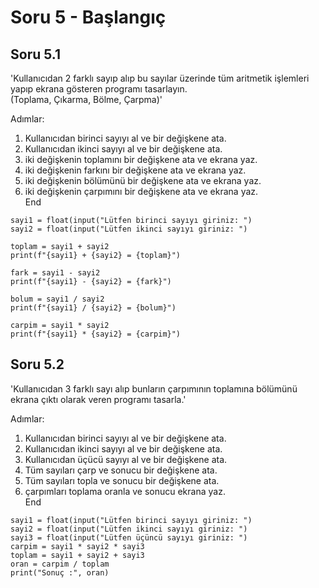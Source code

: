 # Soru 5 - Başlangıç

## Soru 5.1

'Kullanıcıdan 2 farklı sayıp alıp bu sayılar üzerinde tüm aritmetik işlemleri yapıp ekrana gösteren programı tasarlayın. <br>
(Toplama, Çıkarma, Bölme, Çarpma)'

Adımlar:
1. Kullanıcıdan birinci sayıyı al ve bir değişkene ata.
2. Kullanıcıdan ikinci sayıyı al ve bir değişkene ata.
3. iki değişkenin toplamını bir değişkene ata ve ekrana yaz.
4. iki değişkenin farkını bir değişkene ata ve ekrana yaz.
5. iki değişkenin bölümünü bir değişkene ata ve ekrana yaz.
6. iki değişkenin çarpımını bir değişkene ata ve ekrana yaz. <br>
End

```
sayi1 = float(input("Lütfen birinci sayıyı giriniz: ")
sayi2 = float(input("Lütfen ikinci sayıyı giriniz: ")

toplam = sayi1 + sayi2
print(f"{sayi1} + {sayi2} = {toplam}")

fark = sayi1 - sayi2
print(f"{sayi1} - {sayi2} = {fark}")

bolum = sayi1 / sayi2
print(f"{sayi1} / {sayi2} = {bolum}")

carpim = sayi1 * sayi2
print(f"{sayi1} * {sayi2} = {carpim}")

```
## Soru 5.2

'Kullanıcıdan 3 farklı sayı alıp bunların çarpımının toplamına bölümünü ekrana çıktı olarak veren programı tasarla.'

Adımlar:
1. Kullanıcıdan birinci sayıyı al ve bir değişkene ata.
2. Kullanıcıdan ikinci sayıyı al ve bir değişkene ata.
3. Kullanıcıdan üçücü sayıyı al ve bir değişkene ata.
4. Tüm sayıları çarp ve sonucu bir değişkene ata.
5. Tüm sayıları topla ve sonucu bir değişkene ata.
6. çarpımları toplama oranla ve sonucu ekrana yaz. <br>
End

```
sayi1 = float(input("Lütfen birinci sayıyı giriniz: ")
sayi2 = float(input("Lütfen ikinci sayıyı giriniz: ")
sayi3 = float(input("Lütfen üçüncü sayıyı giriniz: ")
carpim = sayi1 * sayi2 * sayi3
toplam = sayi1 + sayi2 + sayi3
oran = carpim / toplam
print("Sonuç :", oran)
```
